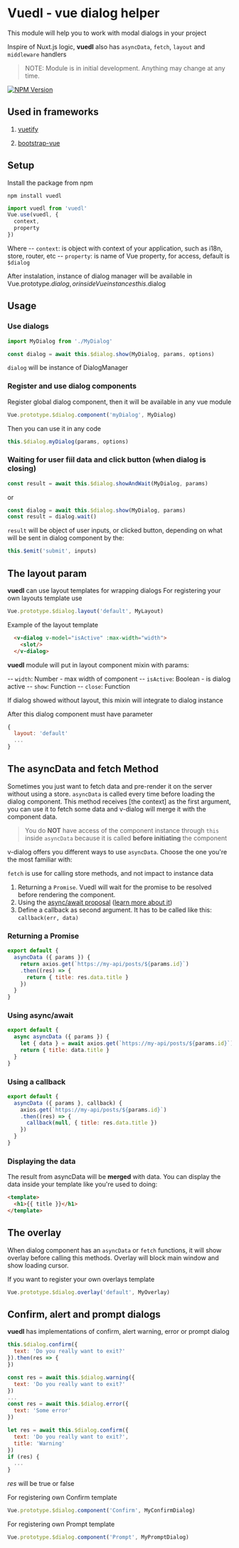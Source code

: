 # Vuedl - vue dialog helper

This module will help you to work with modal dialogs in your project

Inspire of Nuxt.js logic, **vuedl** also has `asyncData`, `fetch`, `layout` and `middleware` handlers

> NOTE: Module is in initial development. Anything may change at any time.

[![NPM Version][npm-image]][npm-url]

<!-- ## Demo page -->
<!-- [See demo here](https://yariksav.github.io/demo_vuedl.html)
 -->
## Used in frameworks
1. [vuetify](https://www.npmjs.com/package/vuetify-dialog)

2. [bootstrap-vue](https://www.npmjs.com/package/bootstrap-vue-dialog) 


## Setup

Install the package from npm

```npm
npm install vuedl
```

```javascript
import vuedl from 'vuedl'
Vue.use(vuedl, {
  context,
  property
})
```

Where
-- `context`: is object with context of your application, such as i18n, store, router, etc
-- `property`: is name of Vue property, for access, default is `$dialog`

After instalation, instance of dialog manager will be available in Vue.prototype.$dialog, or inside Vue instances this.$dialog

## Usage

### Use dialogs

```js
import MyDialog from './MyDialog'

const dialog = await this.$dialog.show(MyDialog, params, options)
```
`dialog` will be instance of DialogManager

### Register and use dialog components

Register global dialog component, then it will be available in any vue module
```javascript
Vue.prototype.$dialog.component('myDialog', MyDialog)
```
Then you can use it in any code
```javascript
this.$dialog.myDialog(params, options)
```

### Waiting for user fiil data and click button (when dialog is closing)
```js
const result = await this.$dialog.showAndWait(MyDialog, params)
```
or
```js
const dialog = await this.$dialog.show(MyDialog, params)
const result = dialog.wait()
```
`result` will be object of user inputs, or clicked button, depending on what will be sent in dialog component by the:

```js
this.$emit('submit', inputs)
```

## The layout param

**vuedl** can use layout templates for wrapping dialogs
For registering your own layouts template use
```javascript
Vue.prototype.$dialog.layout('default', MyLayout)
```

Example of the layout template
```html
  <v-dialog v-model="isActive" :max-width="width">
    <slot/>
  </v-dialog>
```
**vuedl** module will put in layout component mixin with params:

-- `width`: Number - max width of component
-- `isActive`: Boolean - is dialog active
-- `show`: Function
-- `close`: Function

If dialog showed without layout, this mixin will integrate to dialog instance

After this dialog component must have parameter
```js
{
  layout: 'default'
  ...
}
```

## The asyncData and fetch Method

Sometimes you just want to fetch data and pre-render it on the server without using a store. `asyncData` is called every time before loading the dialog component. This method receives [the context] as the first argument, you can use it to fetch some data and v-dialog will merge it with the component data.

> You do **NOT** have access of the component instance through `this` inside `asyncData` because it is called **before initiating** the component

v-dialog offers you different ways to use `asyncData`. Choose the one you're the most familiar with:

`fetch` is use for calling store methods, and not impact to instance data

1. Returning a `Promise`. Vuedl will wait for the promise to be resolved before rendering the component.
2. Using the [async/await proposal](https://github.com/lukehoban/ecmascript-asyncawait) ([learn more about it](https://zeit.co/blog/async-and-await))
3. Define a callback as second argument. It has to be called like this: `callback(err, data)`

### Returning a Promise

```js
export default {
  asyncData ({ params }) {
    return axios.get(`https://my-api/posts/${params.id}`)
    .then((res) => {
      return { title: res.data.title }
    })
  }
}
```

### Using async/await

```js
export default {
  async asyncData ({ params }) {
    let { data } = await axios.get(`https://my-api/posts/${params.id}`)
    return { title: data.title }
  }
}
```

### Using a callback

```js
export default {
  asyncData ({ params }, callback) {
    axios.get(`https://my-api/posts/${params.id}`)
    .then((res) => {
      callback(null, { title: res.data.title })
    })
  }
}
```

### Displaying the data

The result from asyncData will be **merged** with data.
You can display the data inside your template like you're used to doing:

```html
<template>
  <h1>{{ title }}</h1>
</template>
```

## The overlay

When dialog component has an `asyncData` or `fetch` functions, it will show overlay before calling this methods. Overlay will block main window and show loading cursor.

If you want to register your own overlays template
```javascript
Vue.prototype.$dialog.overlay('default', MyOverlay)
```

## Confirm, alert and prompt dialogs
**vuedl** has implementations of confirm, alert warning, error or prompt dialog

```js
this.$dialog.confirm({
  text: 'Do you really want to exit?'
}).then(res => {
})
```
```js
const res = await this.$dialog.warning({
  text: 'Do you really want to exit?'
})
...
const res = await this.$dialog.error({
  text: 'Some error'
})
```

```js
let res = await this.$dialog.confirm({
  text: 'Do you really want to exit?', 
  title: 'Warning'
})
if (res) {
  ...
}
```
*res* will be true or false

For registering own Confirm template 
```javascript
Vue.prototype.$dialog.component('Confirm', MyConfirmDialog)
```

For registering own Prompt template 
```javascript
Vue.prototype.$dialog.component('Prompt', MyPromptDialog)
```

[npm-image]: https://img.shields.io/npm/v/vuedl.svg?style=flat-square&logo=npm
[npm-url]: https://npmjs.org/package/vuedl

